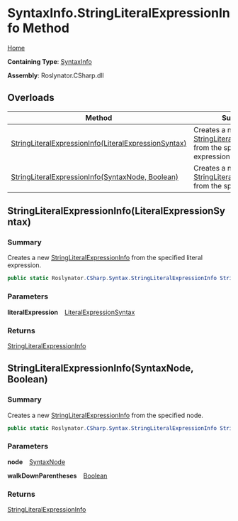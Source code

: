 # SyntaxInfo\.StringLiteralExpressionInfo Method

[Home](../../../../README.md)

**Containing Type**: [SyntaxInfo](../README.md)

**Assembly**: Roslynator\.CSharp\.dll

## Overloads

| Method | Summary |
| ------ | ------- |
| [StringLiteralExpressionInfo(LiteralExpressionSyntax)](#Roslynator_CSharp_SyntaxInfo_StringLiteralExpressionInfo_Microsoft_CodeAnalysis_CSharp_Syntax_LiteralExpressionSyntax_) | Creates a new [StringLiteralExpressionInfo](../../Syntax/StringLiteralExpressionInfo/README.md) from the specified literal expression\. |
| [StringLiteralExpressionInfo(SyntaxNode, Boolean)](#Roslynator_CSharp_SyntaxInfo_StringLiteralExpressionInfo_Microsoft_CodeAnalysis_SyntaxNode_System_Boolean_) | Creates a new [StringLiteralExpressionInfo](../../Syntax/StringLiteralExpressionInfo/README.md) from the specified node\. |

## StringLiteralExpressionInfo\(LiteralExpressionSyntax\) <a name="Roslynator_CSharp_SyntaxInfo_StringLiteralExpressionInfo_Microsoft_CodeAnalysis_CSharp_Syntax_LiteralExpressionSyntax_"></a>

### Summary

Creates a new [StringLiteralExpressionInfo](../../Syntax/StringLiteralExpressionInfo/README.md) from the specified literal expression\.

```csharp
public static Roslynator.CSharp.Syntax.StringLiteralExpressionInfo StringLiteralExpressionInfo(Microsoft.CodeAnalysis.CSharp.Syntax.LiteralExpressionSyntax literalExpression)
```

### Parameters

**literalExpression** &ensp; [LiteralExpressionSyntax](https://docs.microsoft.com/en-us/dotnet/api/microsoft.codeanalysis.csharp.syntax.literalexpressionsyntax)

### Returns

[StringLiteralExpressionInfo](../../Syntax/StringLiteralExpressionInfo/README.md)

## StringLiteralExpressionInfo\(SyntaxNode, Boolean\) <a name="Roslynator_CSharp_SyntaxInfo_StringLiteralExpressionInfo_Microsoft_CodeAnalysis_SyntaxNode_System_Boolean_"></a>

### Summary

Creates a new [StringLiteralExpressionInfo](../../Syntax/StringLiteralExpressionInfo/README.md) from the specified node\.

```csharp
public static Roslynator.CSharp.Syntax.StringLiteralExpressionInfo StringLiteralExpressionInfo(Microsoft.CodeAnalysis.SyntaxNode node, bool walkDownParentheses = true)
```

### Parameters

**node** &ensp; [SyntaxNode](https://docs.microsoft.com/en-us/dotnet/api/microsoft.codeanalysis.syntaxnode)

**walkDownParentheses** &ensp; [Boolean](https://docs.microsoft.com/en-us/dotnet/api/system.boolean)

### Returns

[StringLiteralExpressionInfo](../../Syntax/StringLiteralExpressionInfo/README.md)

